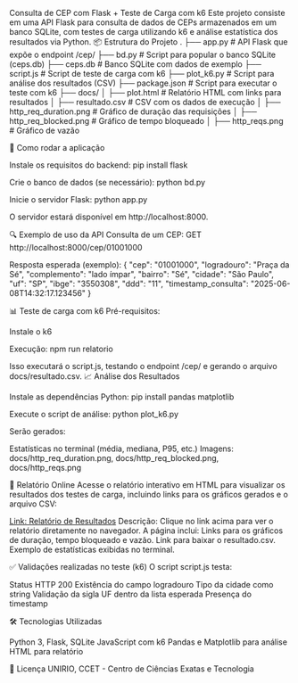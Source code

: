 Consulta de CEP com Flask + Teste de Carga com k6
Este projeto consiste em uma API Flask para consulta de dados de CEPs armazenados em um banco SQLite, com testes de carga utilizando k6 e análise estatística dos resultados via Python.
📦 Estrutura do Projeto
.
├── app.py                 # API Flask que expõe o endpoint /cep/<cep>
├── bd.py                  # Script para popular o banco SQLite (ceps.db)
├── ceps.db                # Banco SQLite com dados de exemplo
├── script.js              # Script de teste de carga com k6
├── plot_k6.py             # Script para análise dos resultados (CSV)
├── package.json           # Script para executar o teste com k6
├── docs/
│   ├── plot.html          # Relatório HTML com links para resultados
│   ├── resultado.csv      # CSV com os dados de execução
│   ├── http_req_duration.png  # Gráfico de duração das requisições
│   ├── http_req_blocked.png   # Gráfico de tempo bloqueado
│   ├── http_reqs.png          # Gráfico de vazão

🚀 Como rodar a aplicação

Instale os requisitos do backend:
pip install flask


Crie o banco de dados (se necessário):
python bd.py


Inicie o servidor Flask:
python app.py

O servidor estará disponível em http://localhost:8000.


🔍 Exemplo de uso da API
Consulta de um CEP:
GET http://localhost:8000/cep/01001000

Resposta esperada (exemplo):
{
  "cep": "01001000",
  "logradouro": "Praça da Sé",
  "complemento": "lado ímpar",
  "bairro": "Sé",
  "cidade": "São Paulo",
  "uf": "SP",
  "ibge": "3550308",
  "ddd": "11",
  "timestamp_consulta": "2025-06-08T14:32:17.123456"
}

📊 Teste de carga com k6
Pré-requisitos:

Instale o k6

Execução:
npm run relatorio

Isso executará o script.js, testando o endpoint /cep/<cep> e gerando o arquivo docs/resultado.csv.
📈 Análise dos Resultados

Instale as dependências Python:
pip install pandas matplotlib


Execute o script de análise:
python plot_k6.py


Serão gerados:

Estatísticas no terminal (média, mediana, P95, etc.)
Imagens: docs/http_req_duration.png, docs/http_req_blocked.png, docs/http_reqs.png



📄 Relatório Online
Acesse o relatório interativo em HTML para visualizar os resultados dos testes de carga, incluindo links para os gráficos gerados e o arquivo CSV:

[Link: Relatório de Resultados](https://powerandcontrol.github.io/Simula-o-Teste-de-Carga-PI2-2025-01-/plot.html)
Descrição: Clique no link acima para ver o relatório diretamente no navegador. A página inclui:
Links para os gráficos de duração, tempo bloqueado e vazão.
Link para baixar o resultado.csv.
Exemplo de estatísticas exibidas no terminal.



✅ Validações realizadas no teste (k6)
O script script.js testa:

Status HTTP 200
Existência do campo logradouro
Tipo da cidade como string
Validação da sigla UF dentro da lista esperada
Presença do timestamp

🛠️ Tecnologias Utilizadas

Python 3, Flask, SQLite
JavaScript com k6
Pandas e Matplotlib para análise
HTML para relatório

📄 Licença
UNIRIO, CCET - Centro de Ciências Exatas e Tecnologia
